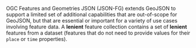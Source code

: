 OGC Features and Geometries JSON (JSON-FG) extends GeoJSON to support a limited set of additional capabilities that are
out-of-scope for GeoJSON, but that are essential or important for a variety of use cases involving feature data.
A **lenient** feature collection contains a set of **lenient** features from a dataset (features that do not
need to provide values for their `place` or `time` properties).